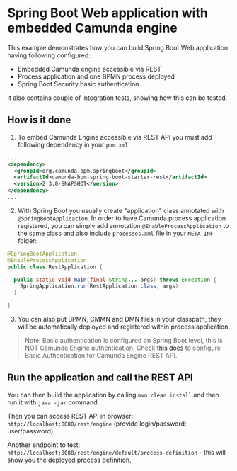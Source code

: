 # Spring Boot Web application with embedded Camunda engine

This example demonstrates how you can build Spring Boot Web application having following configured:
* Embedded Camunda engine accessible via REST
* Process application and one BPMN process deployed
* Spring Boot Security basic authentication

It also contains couple of integration tests, showing how this can be tested.

## How is it done

1. To embed Camunda Engine accessible via REST API you must add following dependency in your `pom.xml`:

```xml
...
<dependency>
  <groupId>org.camunda.bpm.springboot</groupId>
  <artifactId>camunda-bpm-spring-boot-starter-rest</artifactId>
  <version>2.3.0-SNAPSHOT</version>
</dependency>
...
```

2. With Spring Boot you usually create "application" class annotated with `@SpringBootApplication`. In order to have Camunda process application
registered, you can simply add annotation `@EnableProcessApplication` to the same class and also include `processes.xml` file in your `META-INF` folder:

```java
@SpringBootApplication
@EnableProcessApplication
public class RestApplication {

  public static void main(final String... args) throws Exception {
    SpringApplication.run(RestApplication.class, args);
  }

}
```

3. You can also put BPMN, CMMN and DMN files in your classpath, they will be automatically deployed and registered within process application.

>Note: Basic authentication is configured on Spring Boot level, this is NOT Camunda Engine authentication. Check [this docs](https://docs.camunda.org/manual/latest/) 
to configure Basic Authentication for Camunda Engine REST API.
 
## Run the application and call the REST API

You can then build the application by calling `mvn clean install` and then run it with `java -jar` command.

Then you can access REST API in browser: `http://localhost:8080/rest/engine` (provide login/password: user/password)

Another endpoint to test: `http://localhost:8080/rest/engine/default/process-definition` - this will show you the deployed process definition.

